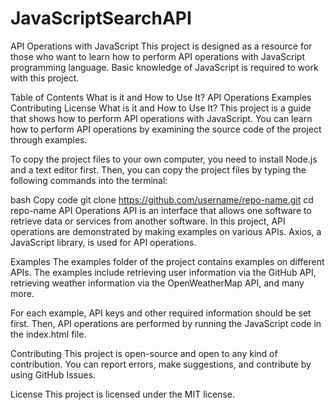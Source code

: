 # JavaScriptSearchAPI

API Operations with JavaScript
This project is designed as a resource for those who want to learn how to perform API operations with JavaScript programming language. Basic knowledge of JavaScript is required to work with this project.

Table of Contents
What is it and How to Use It?
API Operations
Examples
Contributing
License
What is it and How to Use It?
This project is a guide that shows how to perform API operations with JavaScript. You can learn how to perform API operations by examining the source code of the project through examples.

To copy the project files to your own computer, you need to install Node.js and a text editor first. Then, you can copy the project files by typing the following commands into the terminal:

bash
Copy code
git clone https://github.com/username/repo-name.git
cd repo-name
API Operations
API is an interface that allows one software to retrieve data or services from another software. In this project, API operations are demonstrated by making examples on various APIs. Axios, a JavaScript library, is used for API operations.

Examples
The examples folder of the project contains examples on different APIs. The examples include retrieving user information via the GitHub API, retrieving weather information via the OpenWeatherMap API, and many more.

For each example, API keys and other required information should be set first. Then, API operations are performed by running the JavaScript code in the index.html file.

Contributing
This project is open-source and open to any kind of contribution. You can report errors, make suggestions, and contribute by using GitHub Issues.

License
This project is licensed under the MIT license.
